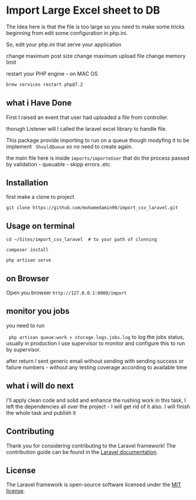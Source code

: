# Import Large Excel sheet to DB



The Idea here is that the file is too large so you need to make some tricks beginning from edit some configuration in php.ini.


So, edit your php.ini that serve your application 

change maximum post size
change maximum upload file
change memory limit

restart your PHP engine - on MAC OS

```bash
brew services restart php@7.2
```



## what i Have Done


First I raised an event that user had uploaded a file from controller.
 
thorugh Listener will I called the laravel excel library to handle file. 

This package provide importing to run on a queue though modyfing it to be  implement ``` ShouldQueue``` so no need to create again.

the main file here is inside ```imports/importeUser``` that do the process passed by validation - queuable - skipp errors..etc.


## Installation

first make a clone to project

``` git clone https://github.com/mohamedamin90/import_csv_laravel.git ```


## Usage on terminal 

```
cd ~/Sites/import_csv_laravel  # to your path of clonning 

composer install 

php artisan serve 

```

## on Browser
Open you browser ``` http://127.0.0.1:8000/import ```

## monitor you jobs

you need to run 

``` php artisan queue:work > storage.logs.jobs.log```  to log the jobs status, 
usually in production I use supervisor to monitor and configure this to run by supervisor.

after return I sent generic email without sending with sending success or failure numbers - without any testing coverage according to available time

## what i will do next 

I'll apply clean code and solid and enhance the rushing work in this task, I left the dependencies all over the project - I will get rid of it also.
I will finish the whole task and publish it


## Contributing

Thank you for considering contributing to the Laravel framework! The contribution guide can be found in the [Laravel documentation](https://laravel.com/docs/contributions).



## License

The Laravel framework is open-source software licensed under the [MIT license](https://opensource.org/licenses/MIT).
